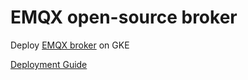 # EMQX open-source broker
Deploy [EMQX broker](https://github.com/emqx/emqx) on GKE

[Deployment Guide](../../emqx/README.md)
